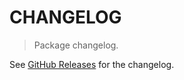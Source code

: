 # CHANGELOG

> Package changelog.

See [GitHub Releases](https://github.com/stdlib-js/utils-every-by/releases) for the changelog.